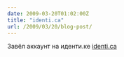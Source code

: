 ```yaml
---
date: 2009-03-20T01:02:00Z
title: "identi.ca"
url: /2009/03/20/blog-post/
---
```


Завёл аккаунт на иденти.ке
<a href="http://identi.ca/uthark">identi.ca</a>